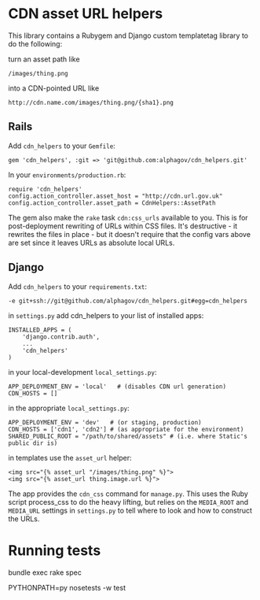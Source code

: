 CDN asset URL helpers
=====================

This library contains a Rubygem and Django custom templatetag library to do the following:

turn an asset path like

    /images/thing.png

into a CDN-pointed URL like

    http://cdn.name.com/images/thing.png/{sha1}.png

Rails
-----

Add `cdn_helpers` to your `Gemfile`:

    gem 'cdn_helpers', :git => 'git@github.com:alphagov/cdn_helpers.git'

In your `environments/production.rb`:

    require 'cdn_helpers'
    config.action_controller.asset_host = "http://cdn.url.gov.uk"
    config.action_controller.asset_path = CdnHelpers::AssetPath

The gem also make the `rake` task `cdn:css_urls` available to you. This is for post-deployment rewriting of URLs within CSS files. It's destructive - it rewrites the files in place - but it doesn't require that the config vars above are set since it leaves URLs as absolute local URLs.

Django
------

Add `cdn_helpers` to your `requirements.txt`:

    -e git+ssh://git@github.com/alphagov/cdn_helpers.git#egg=cdn_helpers
    
in `settings.py` add cdn_helpers to your list of installed apps:

    INSTALLED_APPS = (
        'django.contrib.auth',
        ...
        'cdn_helpers'
    )

in your local-development `local_settings.py`:

    APP_DEPLOYMENT_ENV = 'local'   # (disables CDN url generation)
    CDN_HOSTS = []

in the appropriate `local_settings.py`:

    APP_DEPLOYMENT_ENV = 'dev'   # (or staging, production)
    CDN_HOSTS = ['cdn1', 'cdn2'] # (as appropriate for the environment)
    SHARED_PUBLIC_ROOT = "/path/to/shared/assets" # (i.e. where Static's public dir is)
    
in templates use the `asset_url` helper:

    <img src="{% asset_url "/images/thing.png" %}">
    <img src="{% asset_url thing.image.url %}">

The app provides the `cdn_css` command for `manage.py`. This uses the Ruby script process_css to do the heavy lifting, but relies on the `MEDIA_ROOT` and `MEDIA_URL` settings in `settings.py` to tell where to look and how to construct the URLs.


Running tests
=============

bundle exec rake spec

PYTHONPATH=py nosetests -w test

